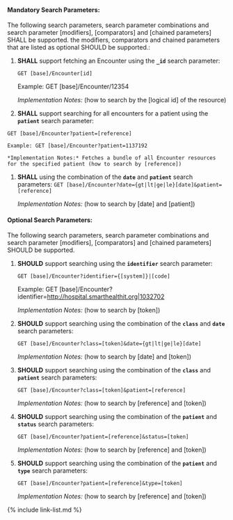 
#### Mandatory Search Parameters:

The following search parameters, search parameter combinations and search parameter [modifiers], [comparators] and [chained parameters] SHALL be supported.  the  modifiers, comparators and chained parameters that are listed as optional SHOULD be supported.:


1. **SHALL** support fetching an Encounter using the **`_id`** search parameter:

    `GET [base]/Encounter[id]`

    Example: GET [base]/Encounter/12354

    *Implementation Notes:*  (how to search by the [logical id] of the resource)

1. **SHALL** support searching for all encounters for a patient using the **`patient`** search parameter:

  `GET [base]/Encounter?patient=[reference]`

    Example: GET [base]/Encounter?patient=1137192

    *Implementation Notes:* Fetches a bundle of all Encounter resources for the specified patient (how to search by [reference])

1. **SHALL**  using the combination of the  **`date`** and **`patient`** search parameters:
    `GET [base]/Encounter?date={gt|lt|ge|le}[date]&patient=[reference]`

    *Implementation Notes:*  (how to search by [date] and [patient])



#### Optional Search Parameters:

The following search parameters, search parameter combinations and search parameter [modifiers], [comparators] and [chained parameters] SHOULD be supported.

1. **SHOULD** support searching using the **`identifier`** search parameter:

    `GET [base]/Encounter?identifier={[system]}|[code]`

    Example: GET [base]/Encounter?identifier=http://hospital.smarthealthit.org|1032702

    *Implementation Notes:*  (how to search by [token])

1. **SHOULD** support searching using the combination of the **`class`** and **`date`** search parameters:

    `GET [base]/Encounter?class=[token]&date={gt|lt|ge|le}[date]`

    *Implementation Notes:*  (how to search by [date] and [token])

1. **SHOULD** support searching using the combination of the **`class`** and **`patient`** search parameters:

    `GET [base]/Encounter?class=[token]&patient=[reference]`

    *Implementation Notes:*  (how to search by [reference] and [token])

1. **SHOULD** support searching using the combination of the **`patient`** and **`status`** search parameters:

    `GET [base]/Encounter?patient=[reference]&status=[token]`

    *Implementation Notes:*  (how to search by [reference] and [token])

1. **SHOULD** support searching using the combination of the **`patient`** and **`type`** search parameters:

    `GET [base]/Encounter?patient=[reference]&type=[token]`

    *Implementation Notes:*  (how to search by [reference] and [token])


{% include link-list.md %}